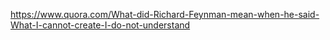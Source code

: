 https://www.quora.com/What-did-Richard-Feynman-mean-when-he-said-What-I-cannot-create-I-do-not-understand
